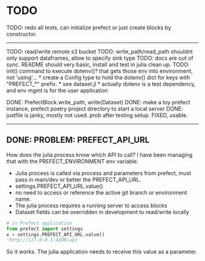 # TODO
TODO: redo all tests, can initialize prefect or just create blocks by constructor.

----------
TODO: read/write remote s3 bucket
TODO: write_path/read_path shouldnt only support dataframes, allow to specify sink type
TODO: docs are out of sync. README should very basic, install and test in julia clean up.
TODO: init() command to execute dotenv()? that gets those env into environment, not 'using'...
    * create a Config type to hold the dotenv() dict for keys with "PREFECT_*" prefix. 
    * see dataset.jl
    * actually dotenv is a test dependency, and env mgmt is for the user application



DONE: PrefectBlock.write_path, write(Dataset)
DONE: make a toy prefect instance, prefect poetry project directory to start a local server
DONE: justfile is janky, mostly not used. prob after testing setup. FIXED, usable.

----------
## DONE: PROBLEM: PREFECT_API_URL
How does the julia process know which API to call?  I have been managing that with the PREFECT_ENVIRONMENT env variable.

* Julia process is called via process and parameters from prefect, must pass in main/dev or better the PREFECT_API_URL.
* settings.PREFECT_API_URL.value()
* no need to access or reference the active git branch or environment name.
* The julia process requires a running server to access blocks
* Dataset fields can be overridden in development to read/write locally

```py
# in Prefect application
from prefect import settings
x = settings.PREFECT_API_URL.value()
'http://127.0.0.1:4209/api'
```
So it works. The julia application needs to receive this value as a parameter.
